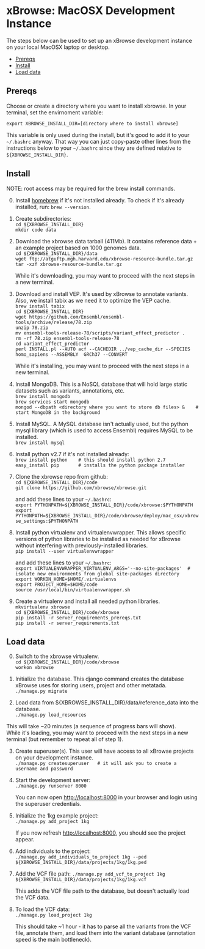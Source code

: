 
xBrowse: MacOSX Development Instance
====================================

The steps below can be used to set up an xBrowse development instance on your local MacOSX laptop or desktop.

<!-- START doctoc generated TOC please keep comment here to allow auto update -->
<!-- DON'T EDIT THIS SECTION, INSTEAD RE-RUN doctoc TO UPDATE -->
- [Prereqs](#prereqs)
- [Install](#install)
- [Load data](#load-data)

<!-- END doctoc generated TOC please keep comment here to allow auto update -->

## Prereqs

Choose or create a directory where you want to install xbrowse. 
In your terminal, set the envirnoment variable:  

`export XBROWSE_INSTALL_DIR=[directory where to install xbrowse]` 

This variable is only used during the install, but it's good to add it 
to your `~/.bashrc` anyway. 
That way you can just copy-paste other lines from the instructions below to your `~/.bashrc` since they are defined 
relative to `${XBROWSE_INSTALL_DIR}`. 

## Install

NOTE: root access may be required for the brew install commands. 

0. Install [homebrew](http://brew.sh/) if it's not installed already. To check if it's already installed, run: `brew --version`.  
  
1. Create subdirectories:  
   `cd ${XBROWSE_INSTALL_DIR}`  
   `mkdir code data`  
  
2. Download the xbrowse data tarball (411Mb). It contains reference data + an example project based on 1000 genomes data.  
   `cd ${XBROWSE_INSTALL_DIR}/data`  
   `wget ftp://atguftp.mgh.harvard.edu/xbrowse-resource-bundle.tar.gz`  
   `tar -xzf xbrowse-resource-bundle.tar.gz`  

    While it's downloading, you may want to proceed with the next steps in a new terminal.  

3. Download and install VEP. It's used by xBrowse to annotate variants. Also, we install tabix as we need it to optimize the VEP cache.  
   `brew install tabix`  
   `cd ${XBROWSE_INSTALL_DIR}`  
   `wget https://github.com/Ensembl/ensembl-tools/archive/release/78.zip`  
   `unzip 78.zip`  
   `mv ensembl-tools-release-78/scripts/variant_effect_predictor .`  
   `rm -rf 78.zip ensembl-tools-release-78`  
   `cd variant_effect_predictor`  
   `perl INSTALL.pl --AUTO acf --CACHEDIR ../vep_cache_dir --SPECIES homo_sapiens --ASSEMBLY  GRCh37 --CONVERT`  

   While it's installing, you may want to proceed with the next steps in a new terminal.  

4. Install MongoDB. This is a NoSQL database that will hold large static datasets such as variants, annotations, etc.  
   `brew install mongodb`  
   `brew services start mongodb`  
   `mongod --dbpath <directory where you want to store db files> &    # start MongoDB in the background`  

5. Install MySQL. A MySQL database isn't actually used, but the python mysql library (which is used to access Ensembl) requires MySQL to be installed.  
   `brew install mysql`  
  
6. Install python v2.7 if it's not installed already:  
   `brew install python    # this should install python 2.7`  
   `easy_install pip       # installs the python package installer`  
  
7. Clone the xbrowse repo from github:  
   `cd ${XBROWSE_INSTALL_DIR}/code`  
   `git clone https://github.com/xbrowse/xbrowse.git`  

   and add these lines to your `~/.bashrc`:  
   `export PYTHONPATH=${XBROWSE_INSTALL_DIR}/code/xbrowse:$PYTHONPATH`  
   `export PYTHONPATH=${XBROWSE_INSTALL_DIR}/code/xbrowse/deploy/mac_osx/xbrowse_settings:$PYTHONPATH`  

8. Install python virtualenv and virtualenvwrapper. This allows specific versions of python libraries to be installed as needed for xBrowse without interfering with previously-installed libraries.  
   `pip install --user virtualenvwrapper`  

   and add these lines to your `~/.bashrc`:  
   `export VIRTUALENVWRAPPER_VIRTUALENV_ARGS='--no-site-packages'  #  isolate new environments from global site-packages directory`  
   `export WORKON_HOME=$HOME/.virtualenvs`  
   `export PROJECT_HOME=$HOME/code`  
   `source /usr/local/bin/virtualenvwrapper.sh`  
  
8. Create a virtualenv and install all needed python libraries.  
   `mkvirtualenv xbrowse`  
   `cd ${XBROWSE_INSTALL_DIR}/code/xbrowse`  
   `pip install -r server_requirements_prereqs.txt`  
   `pip install -r server_requirements.txt`  


## Load data

0. Switch to the xbrowse virtualenv.  
   `cd ${XBROWSE_INSTALL_DIR}/code/xbrowse`  
   `workon xbrowse`  
   
1. Initialize the database. This django command creates the database xBrowse uses for storing users, project and other metatada.  
   `./manage.py migrate`  

2. Load data from ${XBROWSE_INSTALL_DIR}/data/reference_data into the database.  
   `./manage.py load_resources`  

  This will take ~20 minutes (a sequence of progress bars will show).  
  While it's loading, you may want to proceed with the next steps in a new terminal (but remember to repeat all of step 1).

3. Create superuser(s). This user will have access to all xBrowse projects on your development instance.  
   `./manage.py createsuperuser   # it will ask you to create a username and password`  

4. Start the development server:  
   `./manage.py runserver 8000`  

    You can now open [http://localhost:8000](http://localhost:8000) in your browser and login using the superuser credentials.  

4. Initialize the 1kg example project:  
   `./manage.py add_project 1kg`  
   
   If you now refresh [http://localhost:8000](http://localhost:8000), you should see the project appear.  

5. Add individuals to the project:  
   `./manage.py add_individuals_to_project 1kg --ped ${XBROWSE_INSTALL_DIR}/data/projects/1kg/1kg.ped`  

6. Add the VCF file path: 
   `./manage.py add_vcf_to_project 1kg ${XBROWSE_INSTALL_DIR}/data/projects/1kg/1kg.vcf`  
   
   This adds the VCF file path to the database, but doesn't actually load the VCF data.  

7. To load the VCF data:  
   `./manage.py load_project 1kg`  

   This should take ~1 hour - it has to parse all the variants from the VCF file, annotate them, and load them into the variant database (annotation speed is the main bottleneck).  

